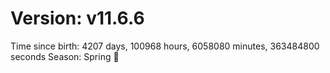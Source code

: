 # Version: v11.6.6
Time since birth: 4207 days, 100968 hours, 6058080 minutes, 363484800 seconds
Season: Spring 🌸
